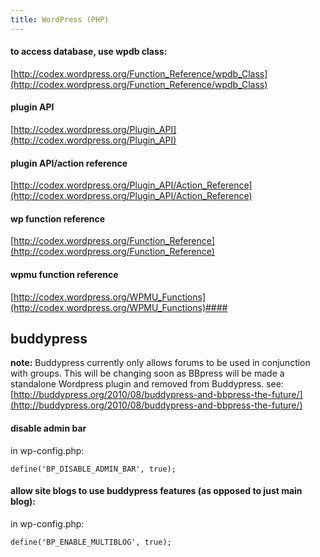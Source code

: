 ```yaml
---
title: WordPress (PHP)
---
```


#### to access database, use wpdb class:

[http://codex.wordpress.org/Function_Reference/wpdb_Class](http://codex.wordpress.org/Function_Reference/wpdb_Class)

#### plugin API

[http://codex.wordpress.org/Plugin_API](http://codex.wordpress.org/Plugin_API)

#### plugin API/action reference

[http://codex.wordpress.org/Plugin_API/Action_Reference](http://codex.wordpress.org/Plugin_API/Action_Reference)

#### wp function reference

[http://codex.wordpress.org/Function_Reference](http://codex.wordpress.org/Function_Reference)

#### wpmu function reference

[http://codex.wordpress.org/WPMU_Functions](http://codex.wordpress.org/WPMU_Functions)####

## buddypress

**note:** Buddypress currently only allows forums to be used in conjunction with groups. This will be changing soon as BBpress will be made a standalone Wordpress plugin and removed from Buddypress. see: [http://buddypress.org/2010/08/buddypress-and-bbpress-the-future/](http://buddypress.org/2010/08/buddypress-and-bbpress-the-future/)

#### disable admin bar

in wp-config.php:

```
define('BP_DISABLE_ADMIN_BAR', true);
```

#### allow site blogs to use buddypress features (as opposed to just main blog):

in wp-config.php:

```
define('BP_ENABLE_MULTIBLOG', true);
```

